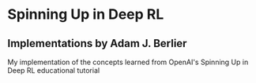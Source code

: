 # Spinning Up in Deep RL
## Implementations by Adam J. Berlier
My implementation of the concepts learned from OpenAI's Spinning Up in Deep RL educational tutorial
